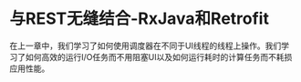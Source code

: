 # 与REST无缝结合-RxJava和Retrofit

在上一章中，我们学习了如何使用调度器在不同于UI线程的线程上操作。我们学习了如何高效的运行I/O任务而不用阻塞UI以及如何运行耗时的计算任务而不耗损应用性能。
